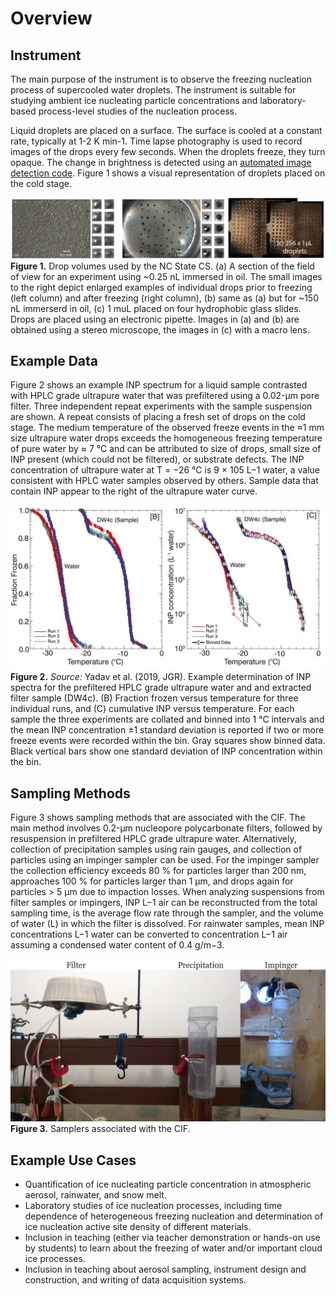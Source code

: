 # Overview

## Instrument
The main purpose of the instrument is to observe the freezing nucleation process of supercooled water droplets. The instrument is suitable for studying ambient ice nucleating particle concentrations and laboratory-based process-level studies of the nucleation process. 

Liquid droplets are placed on a surface. The surface is cooled at a constant rate, typically at 1-2 K min-1. Time lapse photography is used to record images of the drops every few seconds. When the droplets freeze, they turn opaque. The change in brightness is detected using an [automated image detection code](https://github.com/CIF-Cold-Stage/Drop-Freezing-Detection.git). Figure 1 shows a visual representation of droplets placed on the cold stage.


![](assets/dropsize.png)
**Figure 1.** Drop volumes used by the NC State CS. (a) A section of the field of view for an experiment using ~0.25 nL immersed in oil. The small images to the right depict enlarged examples of individual drops prior to freezing (left column) and after freezing (right column), (b) same as (a) but for ~150 nL immerserd in oil, (c) 1 muL placed on four hydrophobic glass slides. Drops are placed using an electronic pipette. Images in (a) and (b) are obtained using a stereo microscope, the images in (c) with a macro lens.


## Example Data
Figure 2 shows an example INP spectrum for a liquid sample contrasted with HPLC grade ultrapure water that was prefiltered using a 0.02-μm pore filter.
Three independent repeat experiments with the sample suspension are shown. A repeat consists of placing a fresh set of drops on the cold stage. The medium temperature of the observed freeze events in the ≈1 mm size ultrapure water drops exceeds the homogeneous freezing temperature of pure water by ≈ 7 °C
and can be attributed to size of drops, small size of INP present (which could not be filtered), or substrate defects. The INP concentration of ultrapure water at T = −26 °C is 9 × 105 L−1 water, a value consistent with HPLC water samples observed by others. Sample data that contain INP appear to the right of the ultrapure water curve.

![](assets/spectra.png)
**Figure 2.** *Source:* Yadav et al. (2019, JGR). Example determination of INP spectra for the prefiltered HPLC grade ultrapure water and and extracted filter sample (DW4c). (B) Fraction frozen versus temperature for three individual runs, and (C) cumulative INP versus temperature. For each sample the three experiments are collated and binned into 1 °C intervals and the mean INP concentration ±1 standard deviation is reported if two or more freeze events were recorded within the bin. Gray squares show binned data. Black vertical bars show one standard deviation of INP concentration within the bin. 


## Sampling Methods

Figure 3 shows sampling methods that are associated with the CIF. The main method involves 0.2-μm nucleopore polycarbonate filters, followed by resuspension in prefiltered HPLC grade ultrapure water. Alternatively, collection of precipitation samples using rain gauges, and collection of particles using an impinger sampler can be used. For the impinger sampler the collection efficiency exceeds 80 % for particles larger than 200 nm, approaches 100 % for particles larger than 1 µm, and drops again for particles > 5 µm due to impaction losses. When analyzing suspensions from filter samples or impingers, INP L−1 air can be reconstructed from the total sampling time, is the average flow rate through the sampler, and the volume of water (L) in which the filter is dissolved. For rainwater samples, mean INP concentrations L−1 water can be converted to concentration L−1 air assuming a condensed water content of 0.4 g/m−3.


![](assets/samplers.png)
**Figure 3.** Samplers associated with the CIF.



## Example Use Cases

- Quantification of ice nucleating particle concentration in atmospheric aerosol, rainwater, and snow melt.
- Laboratory studies of ice nucleation processes, including time dependence of heterogeneous freezing nucleation and determination of ice nucleation active site density of different materials.
- Inclusion in teaching (either via teacher demonstration or hands-on use by students) to learn about the freezing of water and/or important cloud ice processes. 
- Inclusion in teaching about aerosol sampling, instrument design and construction, and writing of data acquisition systems.



